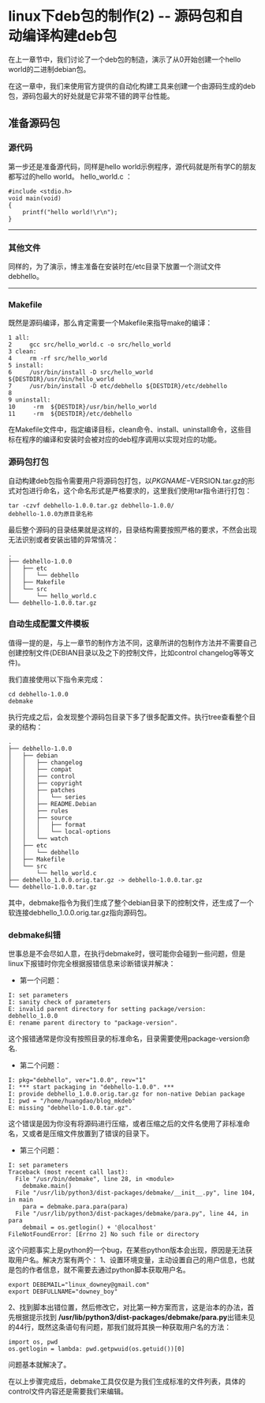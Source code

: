 # linux下deb包的制作(2) -- 源码包和自动编译构建deb包
在上一章节中，我们讨论了一个deb包的制造，演示了从0开始创建一个hello world的二进制debian包。  

在这一章中，我们来使用官方提供的自动化构建工具来创建一个由源码生成的deb包，源码包最大的好处就是它非常不错的跨平台性能。  

## 准备源码包  

### 源代码
第一步还是准备源代码，同样是hello world示例程序，源代码就是所有学C的朋友都写过的hello world。
hello_world.c ：
```
#include <stdio.h>
void main(void)
{
	printf("hello world!\r\n");
}
```
***
### 其他文件  
同样的，为了演示，博主准备在安装时在/etc目录下放置一个测试文件 debhello。  
***  
### Makefile
既然是源码编译，那么肯定需要一个Makefile来指导make的编译：
```
1 all:
2     gcc src/hello_world.c -o src/hello_world
3 clean:
4     rm -rf src/hello_world
5 install:
6     /usr/bin/install -D src/hello_world ${DESTDIR}/usr/bin/hello_world
7     /usr/bin/install -D etc/debhello ${DESTDIR}/etc/debhello
8 
9 uninstall:
10     -rm  ${DESTDIR}/usr/bin/hello_world
11     -rm  ${DESTDIR}/etc/debhello

```

在Makefile文件中，指定编译目标，clean命令、install、uninstall命令，这些目标在程序的编译和安装时会被对应的deb程序调用以实现对应的功能。    
### 源码包打包
自动构建deb包指令需要用户将源码包打包，以$PKGNAME-$VERSION.tar.gz的形式对包进行命名，这个命名形式是严格要求的，这里我们使用tar指令进行打包：
```
tar -czvf debhello-1.0.0.tar.gz debhello-1.0.0/
debhello-1.0.0为原目录名称
```

最后整个源码的目录结果就是这样的，目录结构需要按照严格的要求，不然会出现无法识别或者安装出错的异常情况：
```
.
├── debhello-1.0.0
│   ├── etc
│   │   └── debhello
│   ├── Makefile
│   └── src
│       └── hello_world.c
└── debhello-1.0.0.tar.gz
```


### 自动生成配置文件模板
值得一提的是，与上一章节的制作方法不同，这章所讲的包制作方法并不需要自己创建控制文件(DEBIAN目录以及之下的控制文件，比如control changelog等等文件)。  

我们直接使用以下指令来完成：
```
cd debhello-1.0.0
debmake
```
执行完成之后，会发现整个源码包目录下多了很多配置文件。执行tree查看整个目录的结构：    

```
.
├── debhello-1.0.0
│   ├── debian
│   │   ├── changelog
│   │   ├── compat
│   │   ├── control
│   │   ├── copyright
│   │   ├── patches
│   │   │   └── series
│   │   ├── README.Debian
│   │   ├── rules
│   │   ├── source
│   │   │   ├── format
│   │   │   └── local-options
│   │   └── watch
│   ├── etc
│   │   └── debhello
│   ├── Makefile
│   └── src
│       └── hello_world.c
├── debhello_1.0.0.orig.tar.gz -> debhello-1.0.0.tar.gz
└── debhello-1.0.0.tar.gz

```
其中，debmake指令为我们生成了整个debian目录下的控制文件，还生成了一个软连接debhello_1.0.0.orig.tar.gz指向源码包。  

### debmake纠错
世事总是不会尽如人意，在执行debmake时，很可能你会碰到一些问题，但是linux下报错时你完全根据报错信息来诊断错误并解决：  
  
* 第一个问题：
```
I: set parameters
I: sanity check of parameters
E: invalid parent directory for setting package/version: debhello_1.0.0
E: rename parent directory to "package-version".
```
这个报错通常是你没有按照目录的标准命名，目录需要使用package-version命名.  

* 第二个问题：
```
I: pkg="debhello", ver="1.0.0", rev="1"
I: *** start packaging in "debhello-1.0.0". ***
I: provide debhello_1.0.0.orig.tar.gz for non-native Debian package
I: pwd = "/home/huangdao/blog_mkdeb"
E: missing "debhello-1.0.0.tar.gz".

```
这个错误是因为你没有将源码进行压缩，或者压缩之后的文件名使用了非标准命名，又或者是压缩文件放置到了错误的目录下。    

* 第三个问题：
```
I: set parameters
Traceback (most recent call last):
  File "/usr/bin/debmake", line 28, in <module>
    debmake.main()
  File "/usr/lib/python3/dist-packages/debmake/__init__.py", line 104, in main
    para = debmake.para.para(para)
  File "/usr/lib/python3/dist-packages/debmake/para.py", line 44, in para
    debmail = os.getlogin() + '@localhost'
FileNotFoundError: [Errno 2] No such file or directory
```
这个问题事实上是python的一个bug，在某些python版本会出现，原因是无法获取用户名。解决方案有两个：
1、设置环境变量，主动设置自己的用户信息，也就是包的作者信息，就不需要去通过python脚本获取用户名。  
```
export DEBEMAIL="linux_downey@gmail.com"
export DEBFULLNAME="downey_boy"
```
2、找到脚本出错位置，然后修改它，对比第一种方案而言，这是治本的办法，首先根据提示找到 **/usr/lib/python3/dist-packages/debmake/para.py**出错未见的44行，既然这条语句有问题，那我们就将其换一种获取用户名的方法：
```
import os, pwd
os.getlogin = lambda: pwd.getpwuid(os.getuid())[0]
```
问题基本就解决了。  



在以上步骤完成后，debmake工具仅仅是为我们生成标准的文件列表，具体的control文件内容还是需要我们来编辑。  


